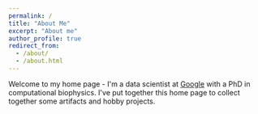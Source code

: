 ```yaml
---
permalink: /
title: "About Me"
excerpt: "About me"
author_profile: true
redirect_from: 
  - /about/
  - /about.html
---
```


Welcome to my home page - I'm a data scientist at <a href=https://www.google.com/>Google</a> with a PhD in computational biophysics. I've put together this home page to collect together some artifacts and hobby projects.
